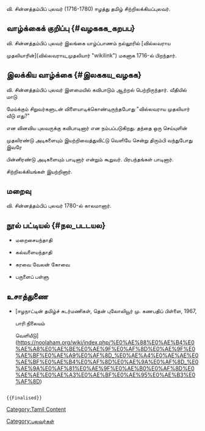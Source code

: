வி. சின்னத்தம்பிப் புலவர் (1716-1780) ஈழத்து தமிழ் சிற்றிலக்கியப்புலவர்.

## வாழ்க்கைக் குறிப்பு {#வழககக_கறபப}

வி. சின்னத்தம்பிப் புலவர் இலங்கை யாழ்ப்பாணம் நல்லூரில் [வில்லவராய
முதலியாரின்](வில்லவராய_முதலியார் "wikilink") மகனாக 1716-ல் பிறந்தார்.

## இலக்கிய வாழ்க்கை {#இலககய_வழகக}

வி. சின்னத்தம்பிப் புலவர் இளமையில் கவிபாடும் ஆற்றல் பெற்றிருந்தார். வீதியில் மாடு
மேய்க்கும் சிறுவர்களுடன் விளையாடிக்கொண்டிருந்தபோது \"வில்லவராய முதலியார் வீடு எது?"
என வினவிய புலவருக்கு கவிபாடினார் என நம்பப்படுகிறது. தந்தை ஒரு செய்யுளின்
முதலிரண்டு அடிகளையும் இயற்றிவைத்துவிட்டு வெளியே சென்று திரும்பி வந்துபோது இவரே
பின்னிரண்டு அடிகளையும் பாடினார் என்றும் கூறுவர். பிரபந்தங்கள் பாடினார்.
சிற்றிலக்கியங்கள் இயற்றினார்.

## மறைவு

வி. சின்னத்தம்பிப் புலவர் 1780-ல் காலமானார்.

## நூல் பட்டியல் {#நல_படடயல}

-   மறைசையந்தாதி
-   கல்வளையந்தாதி
-   கரவை வேலன் கோவை
-   பருளைப் பள்ளு

## உசாத்துணை

-   [ஈழநாட்டின் தமிழ்ச் சுடர்மணிகள், தென் புலோலியூர் மு. கணபதிப் பிள்ளை, 1967,
    பாரி நிலையம்
    வெளியீடு](https://noolaham.org/wiki/index.php/%E0%AE%88%E0%AE%B4%E0%AE%A8%E0%AE%BE%E0%AE%9F%E0%AF%8D%E0%AE%9F%E0%AE%BF%E0%AE%A9%E0%AF%8D_%E0%AE%A4%E0%AE%AE%E0%AE%BF%E0%AE%B4%E0%AF%8D%E0%AE%9A%E0%AF%8D_%E0%AE%9A%E0%AF%81%E0%AE%9F%E0%AE%B0%E0%AF%8D%E0%AE%AE%E0%AE%A3%E0%AE%BF%E0%AE%95%E0%AE%B3%E0%AF%8D)

```{=mediawiki}
{{Finalised}}
```
[Category:Tamil Content](Category:Tamil_Content "wikilink")
[Category:புலவர்கள்](Category:புலவர்கள் "wikilink")
